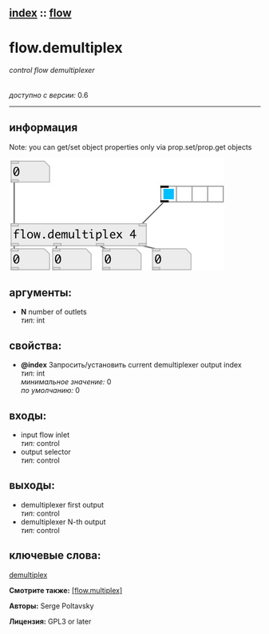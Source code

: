 [index](index.html) :: [flow](category_flow.html)
---

# flow.demultiplex

###### control flow demultiplexer

*доступно с версии:* 0.6

---


## информация
Note: you can get/set object properties only via prop.set/prop.get objects


[![example](../examples/img/flow.demultiplex.jpg)](../examples/pd/flow.demultiplex.pd)



## аргументы:

* **N**
number of outlets<br>
_тип:_ int<br>





## свойства:

* **@index** 
Запросить/установить current demultiplexer output index<br>
_тип:_ int<br>
_минимальное значение:_ 0<br>
_по умолчанию:_ 0<br>



## входы:

* input flow inlet<br>
_тип:_ control
* output selector<br>
_тип:_ control



## выходы:

* demultiplexer first output<br>
_тип:_ control
* demultiplexer N-th output<br>
_тип:_ control



## ключевые слова:

[demultiplex](keywords/demultiplex.html)



**Смотрите также:**
[\[flow.multiplex\]](flow.multiplex.html)




**Авторы:** Serge Poltavsky




**Лицензия:** GPL3 or later





